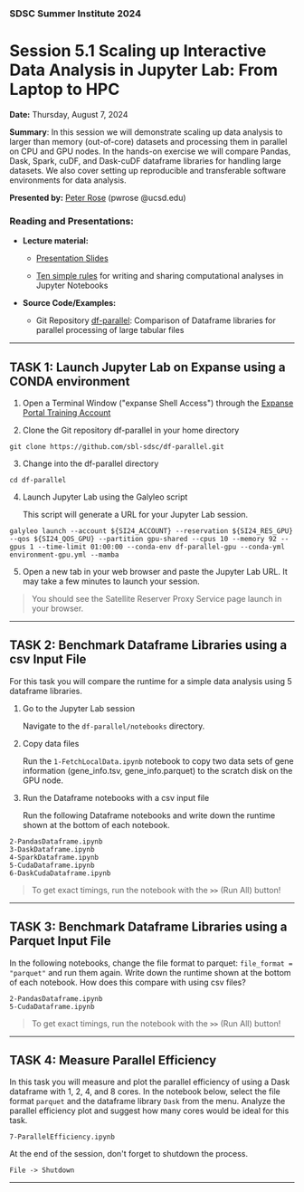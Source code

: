 ### SDSC Summer Institute 2024
# Session 5.1 Scaling up Interactive Data Analysis in Jupyter Lab: From Laptop to HPC

**Date:** Thursday, August 7, 2024

**Summary**: In this session we will demonstrate scaling up data analysis to larger than memory (out-of-core) datasets and processing them in parallel on CPU and GPU nodes. In the hands-on exercise we will compare Pandas, Dask, Spark, cuDF, and Dask-cuDF dataframe libraries for handling large datasets. We also cover setting up reproducible and transferable software environments for data analysis.

**Presented by:** [Peter Rose](https://www.sdsc.edu/research/researcher_spotlight/rose_peter.html) (pwrose @ucsd.edu)

### Reading and Presentations:
* **Lecture material:**
   * [Presentation Slides](5.1_SDSC_SI_2024.pdf)
   
   * [Ten simple rules](https://doi.org/10.1371/journal.pcbi.1007007) for writing and sharing computational analyses in Jupyter Notebooks

* **Source Code/Examples:**
   * Git Repository [df-parallel](https://github.com/sbl-sdsc/df-parallel): Comparison of Dataframe libraries for parallel processing of large tabular files


-----
## TASK 1: Launch Jupyter Lab on Expanse using a CONDA environment
1. Open a Terminal Window ("expanse Shell Access") through the [Expanse Portal Training Account](https://portal.expanse.sdsc.edu/training)

2. Clone the Git repository df-parallel in your home directory
```
git clone https://github.com/sbl-sdsc/df-parallel.git
```

3. Change into the df-parallel directory
```
cd df-parallel
```
  
4. Launch Jupyter Lab using the Galyleo script

   This script will generate a URL for your Jupyter Lab session.
```
galyleo launch --account ${SI24_ACCOUNT} --reservation ${SI24_RES_GPU} --qos ${SI24_QOS_GPU} --partition gpu-shared --cpus 10 --memory 92 --gpus 1 --time-limit 01:00:00 --conda-env df-parallel-gpu --conda-yml environment-gpu.yml --mamba
```

5. Open a new tab in your web browser and paste the Jupyter Lab URL. It may take a few minutes to launch your session.

> You should see the Satellite Reserver Proxy Service page launch in your browser.


------
## TASK 2: Benchmark Dataframe Libraries using a csv Input File

For this task you will compare the runtime for a simple data analysis using 5 dataframe libraries.

1. Go to the Jupyter Lab session

    Navigate to the ```df-parallel/notebooks``` directory.

2. Copy data files

    Run the ```1-FetchLocalData.ipynb``` notebook to copy two data sets of gene information (gene_info.tsv, gene_info.parquet) to the scratch disk on the GPU node.

3. Run the Dataframe notebooks with a csv input file

    Run the following Dataframe notebooks and write down the runtime shown at the bottom of each notebook.

```
2-PandasDataframe.ipynb
3-DaskDataframe.ipynb
4-SparkDataframe.ipynb
5-CudaDataframe.ipynb
6-DaskCudaDataframe.ipynb
```

> To get exact timings, run the notebook with the **```>>```** (Run All) button!
------

## TASK 3: Benchmark Dataframe Libraries using a Parquet Input File

In the following notebooks, change the file format to parquet: ```file_format = "parquet"``` and run them again. Write down the runtime shown at the bottom of each notebook. How does this compare with using csv files?
    
```
2-PandasDataframe.ipynb
5-CudaDataframe.ipynb
```
    
> To get exact timings, run the notebook with the **```>>```** (Run All) button!
------
    
## TASK 4: Measure Parallel Efficiency

In this task you will measure and plot the parallel efficiency of using a Dask dataframe with 1, 2, 4, and 8 cores. In the notebook below, select the file format ```parquet``` and the dataframe library ```Dask``` from the menu. Analyze the parallel efficiency plot and suggest how many cores would be ideal for this task.

```
7-ParallelEfficiency.ipynb
```
    
At the end of the session, don't forget to shutdown the process.

```
File -> Shutdown
``` 
------
